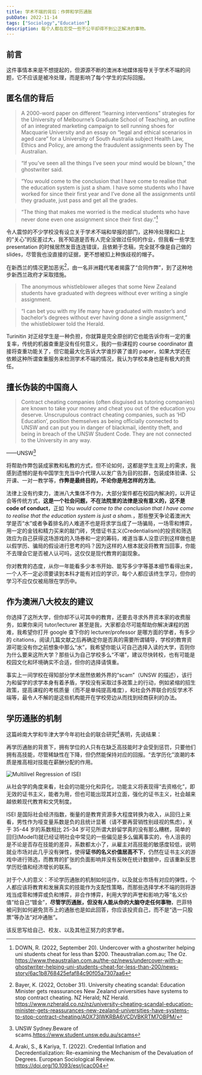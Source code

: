```yaml
---
title: 学术不端的背后：作弊和学历通胀
pubDate: 2022-11-14
tags: ["Sociology","Education"]
description: 每个人都在忍受一些不公平却得不到公正解决的事物。
---
```


## 前言

这件事情本来是不想提起的，但源源不断的澳洲本地媒体报导关于学术不端的问题，它不应该是被冷处理，而是影响了每个学生的实际回报。

## 匿名信的背后

> A 2000-word paper on different “learning interventions” strategies for the University of Melbourne’s Graduate School of Teaching, an outline of an integrated marketing campaign to sell running shoes for Macquarie University and an essay on “legal and ethical scenarios in aged care” for a University of South Australia subject Health Law, Ethics and Policy, are among the fraudulent assignments seen by The Australian.

> “If you’ve seen all the things I’ve seen your mind would be blown,” the ghostwriter said.

> “You would come to the conclusion that I have come to realise that the education system is just a sham. I have some students who I have worked for since their first year and I’ve done all the assignments until they graduate, just pass and get all the grades.

> “The thing that makes me worried is the medical students who have never done even one assignment since their first day.”[^1]

令人震惊的不少学校没有设立关于学术不端和举报的部门，这种冷处理和口上的“关心”的反差过大，我不知道是否有人完全没做过任何的作业，但我看一些学生 presentation 的时候居然发音连连错误，且依赖于念稿，完全就不像是自己做的 slides，尽管我也没直接的证据，更不想被扣上种族歧视的帽子。

在新西兰的情况更加恶劣[^2]，由一名非洲籍代笔者揭露了“合同作弊”，到了这种地步新西兰政府才采取措施。

> The anonymous whistleblower alleges that some New Zealand students have graduated with degrees without ever writing a single assignment.

> “I can bet you with my life many have graduated with master’s and bachelor’s degrees without ever having done a single assignment,” the whistleblower told the Herald.

Turinitin 对正经学生是一种负担，你就算是完全原创的它也能告诉你有一定的重复率，传统的机器查重是没有任何意义，我的一些课程的 course coordinator 直接将查重功能关了，但它能最大化告诉大学谁抄袭了谁的 paper，如果大学还在依赖这种所谓查重服务来检测学术不端的情况，我认为学校本身也是有极大的责任。

## 擅长伪装的中国商人

> Contract cheating companies (often disguised as tutoring companies) are known to take your money and cheat you out of the education you deserve. Unscrupulous contract cheating companies, such as ‘HD Education’, position themselves as being officially connected to UNSW and can put you in danger of blackmail, identity theft, and being in breach of the UNSW Student Code. They are not connected to the University in any way.

——UNSW[^3]

将帮助作弊包装成家教和私教的方式，但不论如何，这都是学生主观上的需求，我感到遗憾的是有中国学生充当中介代理人以发广告为目的拉群，包装成体验课、公开课、一对一教学等，**作弊是最终目的，不论你是用怎样的方法**。

法律上没有约束力，澳洲八大集体不作为，大部分案件都在校园内解决的，以开证会等传统方式，**这是一个社会问题，不在法院里的法律是没有意义的，这不是 code of conduct**，正如 _You would come to the conclusion that I have come to realise that the education system is just a sham._，那些整天争论着澳洲大学是否“水”或者争着排名的人难道不也是将求学当成了一场骗局，一场零和博弈，用一定的金钱和精力买来的敲门砖，凭借证书主义(Credentialism)的投资和筛选效应为自己获得这场游戏的入场券和一定的筹码，难道当事人没意识到这样做也是以假学历、骗局的假设进行思考的吗？因为这样的人根本就没将教育当回事，你能不去理会它是否被人认可吗，这仅仅是现代教育的副现象。

你对教育的态度，从你一年能看多少本书开始、能写多少字等基本细节看得出来，一个人不一定必须要读到本科才能有对应的学识，每个人都应该终生学习，但你的学习不应仅仅被局限在学历中。

## 作为澳洲八大校友的建议

你选择了这所大学，但你却不认可其中的教育，还要去寻求外界资本家的收费服务，如果你来问 tutor/lecturer 甚至是我，大家都会尽可能帮助你解决课程的困难，我希望你打开 google 查下你的 lecturer/professor 是哪方面的学者，有多少的 citations，阅读几篇文献之后再确定你是否真的需要所谓辅导，学校的教育资源可能没有你之前想象中那么“水”，我希望你能认可自己选择入读的大学，否则你为什么要来这所大学？那些认为自己学校多么“不堪”，建议尽快转校，也有可能是校园文化和环境确实不合适，但你的选择请慎重。

事实上一间学校在得知部分学术居然依赖外界的“scam”（UNSW 的描述），该行为和留学的求学本身有着矛盾，学校没有采取过多政策上的行动，例如紧缩的招生政策，提高课程的考核质量（而不是单纯提高难度），和社会外界联合的反学术不端等，最令人不解的是这些机构能开在学校旁边从而找到经商获利的办法。

## 学历通胀的机制

这篇岭南大学和牛津大学今年初社会的联合研究[^4]表明，先说结果：

再学历通胀的背景下，拥有学位的人只有在缺乏高技能时才会受到惩罚，只要他们拥有高技能，尽管稀缺性在下降，但仍然能保持对应的回报。“去学历化”浪潮的本质是推高相对技能在薪酬分配的作用。

![Multilivel Regression of ISEI](/static/images/Multilivel-Regression-of-ISEI.png)

从社会学的角度来看，社会的功能分化和异化，功能主义将表现得“去资格化”，即无效的证书主义，能者为用，但也可能出现其对立面，强化的证书主义，社会越来越依赖现代教育和文凭制度。

ISEI 是国际社会经济指数，衡量的是教育资源多大程度转换为收入，从回归上来看，男性作为哑变量系数是负的且统计显著（请不要再营销性别歧视的焦虑），关于 35-44 岁的系数相比 25-34 岁可见所谓大龄留学真的没有那么糟糕，简单的回归(Model1)就已经证明社会中常见的一些偏见是多么偏离事实的，令人沮丧的是不论是否存在技能的差异，系数都太小了，从雇主对高技能的敏感度较低，说明就业市场对此几乎没有弹性，使得**证书的名义价值居高不下**，仍然在证书主义的游戏中进行筛选，而教育的扩张的负面影响并没有反映在统计数据中，应该重新反思学历贬值和经济增长的联系。

对于个人的意义：不论学历通胀的机制如何运作，以及就业市场有对应的弹性，个人都应该将教育和发展真实的技能作为支配性策略，而那些选择学术不端的则将游戏当成零和博弈或负和博弈，非合作博弈，利用大学的声誉和影响力等“名义价值”给自己“镀金”，**尽管学历通胀，但没有人能从你的大脑夺走任何事物**，巴菲特被问到如何避免货币上的通胀也是如此回答，你应该投资自己，而不是“选一只股票”等办法“对冲通胀”。

该反思写给自己、校友、以及其他正努力的求学者。

[^4]: Araki, S., & Kariya, T. (2022). Credential Inflation and Decredentialization: Re-examining the Mechanism of the Devaluation of Degrees. European Sociological Review. https://doi.org/10.1093/esr/jcac004
[^1]: DOWN, R. (2022, September 20). Undercover with a ghostwriter helping uni students cheat for less than $200. Theaustralian.com.au; The Oz. https://www.theaustralian.com.au/the-oz/news/undercover-with-a-ghostwriter-helping-uni-students-cheat-for-less-than-200/news-story/6ac1b8768425efaf84c90f05a7307aa6
[^2]: Bayer, K. (2022, October 31). University cheating scandal: Education Minister gets reassurances New Zealand universities have systems to stop contract cheating. NZ Herald; NZ Herald. https://www.nzherald.co.nz/nz/university-cheating-scandal-education-minister-gets-reassurances-new-zealand-universities-have-systems-to-stop-contract-cheating/AOX73IWKRBA6VCDVBKRTM7OBPM/
[^3]: UNSW Sydney.Beware of scams.https://www.student.unsw.edu.au/scams
